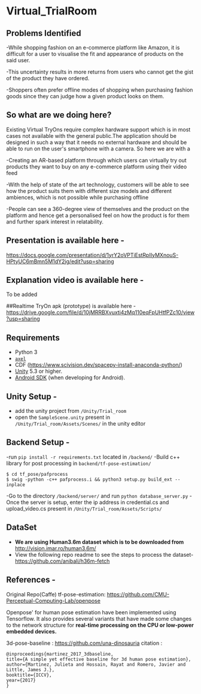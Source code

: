# Virtual_TrialRoom

## Problems Identified
-While shopping fashion on an e-commerce platform like Amazon, it is difficult for a user to visualise the fit and appearance of products on the said user.

-This uncertainty results in more returns from users who cannot get the gist of the product they have ordered.

-Shoppers often prefer offline modes of shopping when purchasing fashion goods since they can judge how a given product looks on them.

## So what are we doing here?
Existing Virtual TryOns require complex hardware support which is in most cases not available with the general public.The application should be designed in such a way that it needs no external hardware and should be able to run on the user's smartphone with a camera. 
So here we are with a

-Creating an AR-based platform through which users can virtually try out products they want to buy on any e-commerce platform using their video feed

-With the help of state of the art technology, customers will be able to see how the product suits them with different size models and different ambiences, which is not possible while purchasing offline

-People can see a 360-degree view of themselves and the product on the platform and hence get a personalised feel on how the product is for them and further spark interest in relatability.

## Presentation is available here - 
https://docs.google.com/presentation/d/1yrY2oVPTiEstRpIIyMXnouS-HPtyUC6mBmn5M1dY2jg/edit?usp=sharing

## Explanation video is available here - 
To be added

##Realtime TryOn apk (prototype) is available here - 
https://drive.google.com/file/d/10jMRRBXvuxti4zMq110eqFpUHtfPZc10/view?usp=sharing

## Requirements

* Python 3
* [`axel`](https://github.com/axel-download-accelerator/axel)
* CDF (https://www.scivision.dev/spacepy-install-anaconda-python/)
* [Unity](http://unity3d.com/) 5.3 or higher.
* [Android SDK](https://developer.android.com/studio/index.html#downloads)
  (when developing for Android).

## Unity Setup - 
- add the unity project from `/Unity/Trial_room`
- open the `SampleScene.unity` present in `/Unity/Trial_room/Assets/Scenes/` in the unity editor


## Backend Setup - 
-run `pip install -r requirements.txt` located in `/backend/`
-Build c++ library for post processing in `backend/tf-pose-estimation/`
```
$ cd tf_pose/pafprocess
$ swig -python -c++ pafprocess.i && python3 setup.py build_ext --inplace
```
-Go to the directory `/backend/server/` and run `python database_server.py`
-Once the server is setup, enter the ip address in credential.cs and upload_video.cs present in `/Unity/Trial_room/Assets/Scripts/`

## DataSet 
* **We are using Human3.6m dataset which is to be downloaded from** http://vision.imar.ro/human3.6m/
* View the following repo readme to see the steps to process the dataset- https://github.com/anibali/h36m-fetch

## References - 
  
  Original Repo(Caffe) tf-pose-estimation: https://github.com/CMU-Perceptual-Computing-Lab/openpose

  Openpose' for human pose estimation have been implemented using Tensorflow. It also provides several variants that have made some changes to the network structure for **real-time processing on the CPU or low-power embedded devices.**
  
  3d-pose-baseline : https://github.com/una-dinosauria citation :
  ```
@inproceedings{martinez_2017_3dbaseline,
  title={A simple yet effective baseline for 3d human pose estimation},
  author={Martinez, Julieta and Hossain, Rayat and Romero, Javier and Little, James J.},
  booktitle={ICCV},
  year={2017}
}
```

  


